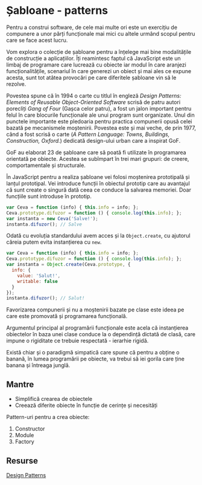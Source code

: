 # Șabloane - patterns

Pentru a construi software, de cele mai multe ori este un exercițiu de compunere a unor părți funcționale mai mici cu altele urmând scopul pentru care se face acest lucru.

Vom explora o colecție de șabloane pentru a înțelege mai bine modalitățile de construcție a aplicațiilor. Îți reamintesc faptul că JavaScript este un limbaj de programare care lucrează cu obiecte iar modul în care aranjezi funcționalitățile, scenariul în care generezi un obiect și mai ales ce expune acesta, sunt tot atâtea provocări pe care diferitele șabloane vin să le rezolve.

Povestea spune că în 1994 o carte cu titlul în engleză *Design Patterns: Elements of Reusable Object-Oriented Software* scrisă de patru autori porecliți *Gang of Four* (Gașca celor patru), a fost un jalon important pentru felul în care blocurile funcționale ale unui program sunt organizate. Unul din punctele importante este pledoaria pentru practica compunerii opusă celei bazată pe mecanismele moștenirii. Povestea este și mai veche, de prin 1977, când a fost scrisă o carte (*A Pattern Language: Towns, Buildings, Construction, Oxford.*) dedicată design-ului urban care a inspirat GoF.

GoF au elaborat 23 de șabloane care să poată fi utilizate în programarea orientată pe obiecte. Acestea se subîmpart în trei mari grupuri: de creere, comportamentale și structurale.

În JavaScript pentru a realiza șabloane vei folosi moștenirea prototipală și lanțul prototipal. Vei introduce funcții în obiectul prototip care au avantajul că sunt create o singură dată ceea ce conduce la salvarea memoriei. Doar funcțiile sunt introduse în prototip.

```javascript
var Ceva = function (info) { this.info = info; };
Ceva.prototype.difuzor = function () { console.log(this.info); };
var instanta = new Ceva('Salve!');
instanta.difuzor(); // Salve
```

Odată cu evoluția standardului avem acces și la `Object.create`, cu ajutorul căreia putem evita instanțierea cu `new`.

```javascript
var Ceva = function (info) { this.info = info; };
Ceva.prototype.difuzor = function () { console.log(this.info); };
var instanta = Object.create(Ceva.prototype, {
  info: {
    value: 'Salut!',
    writable: false
  }
});
instanta.difuzor(); // Salut!
```

Favorizarea compunerii și nu a moștenirii bazate pe clase este ideea pe care este promovată și programarea funcțională.

Argumentul principal al programării funcționale este acela că instanțierea obiectelor în baza unei clase conduce la o dependință dictată de clasă, care impune o rigiditate ce trebuie respectată - ierarhie rigidă.

Există chiar și o paradigmă simpatică care spune că pentru a obține o banană, în lumea programării pe obiecte, va trebui să iei gorila care ține banana și întreaga junglă.

## Mantre

- Simplifică crearea de obiectele
- Creează diferite obiecte în funcție de cerințe și necesități

Pattern-uri pentru a crea obiecte:

1. Constructor
2. Module
3. Factory

## Resurse

[Design Patterns](https://en.wikipedia.org/wiki/Design_Patterns)
